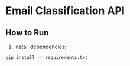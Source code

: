 # Email Classification API

## How to Run

1. Install dependencies:
```bash
pip install -r requirements.txt
